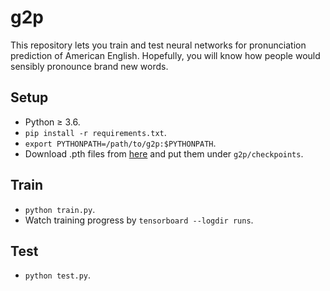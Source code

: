 # g2p
This repository lets you train and test neural networks for pronunciation prediction of American English. Hopefully, you will know how people would sensibly pronounce brand new words.

## Setup
* Python ≥ 3.6.
* ```pip install -r requirements.txt```.
* ```export PYTHONPATH=/path/to/g2p:$PYTHONPATH```.
* Download .pth files from [here](https://drive.google.com/drive/folders/1fyj9mBHauAuXW33mcol3J2RORFEMdHzr?usp=sharing) and put them under ```g2p/checkpoints```.


## Train
* ```python train.py```.
* Watch training progress by ```tensorboard --logdir runs```.

## Test
* ```python test.py```.
